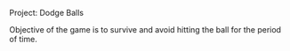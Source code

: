 Project: Dodge Balls

Objective of the game is to survive and avoid hitting the ball for the period of time.
  
